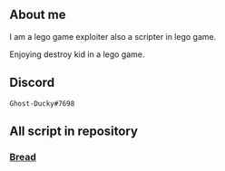 ## About me
I am a lego game exploiter also a scripter in lego game.

Enjoying destroy kid in a lego game.

## Discord
`Ghost-Ducky#7698`

## All script in repository
### [Bread](https://github.com/GhostDuckyy/Bread)
